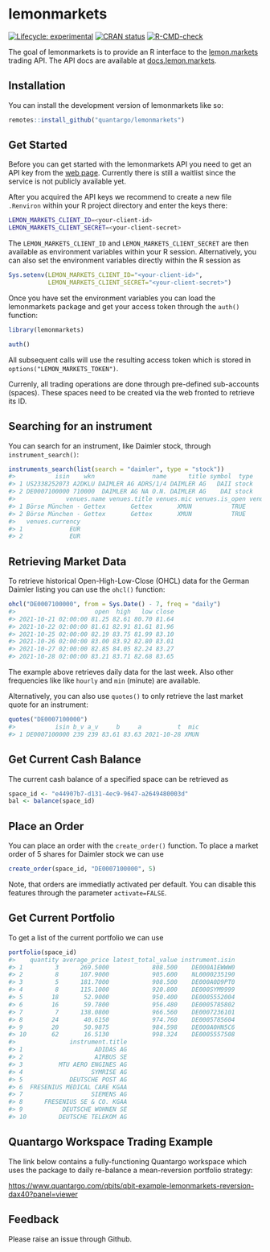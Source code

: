 
<!-- README.md is generated from README.Rmd. Please edit that file -->

# lemonmarkets

<!-- badges: start -->

[![Lifecycle:
experimental](https://img.shields.io/badge/lifecycle-experimental-orange.svg)](https://lifecycle.r-lib.org/articles/stages.html#experimental)
[![CRAN
status](https://www.r-pkg.org/badges/version/lemonmarkets)](https://CRAN.R-project.org/package=lemonmarkets)
[![R-CMD-check](https://github.com/quantargo/lemonmarkets/workflows/R-CMD-check/badge.svg)](https://github.com/quantargo/lemonmarkets/actions)
<!-- badges: end -->

The goal of lemonmarkets is to provide an R interface to the
[lemon.markets](https://lemon.markets) trading API. The API docs are
available at [docs.lemon.markets](https://docs.lemon.markets).

## Installation

You can install the development version of lemonmarkets like so:

``` r
remotes::install_github("quantargo/lemonmarkets")
```

## Get Started

Before you can get started with the lemonmarkets API you need to get an
API key from the [web page](https://www.lemon.markets). Currently there
is still a waitlist since the service is not publicly available yet.

After you acquired the API keys we recommend to create a new file
`.Renviron` within your R project directory and enter the keys there:

``` bash
LEMON_MARKETS_CLIENT_ID=<your-client-id>
LEMON_MARKETS_CLIENT_SECRET=<your-client-secret>
```

The `LEMON_MARKETS_CLIENT_ID` and `LEMON_MARKETS_CLIENT_SECRET` are then
available as environment variables within your R session. Alternatively,
you can also set the environment variables directly within the R session
as

``` r
Sys.setenv(LEMON_MARKETS_CLIENT_ID="<your-client-id>",
           LEMON_MARKETS_CLIENT_SECRET="<your-client-secret>")
```

Once you have set the environment variables you can load the
lemonmarkets package and get your access token through the `auth()`
function:

``` r
library(lemonmarkets)

auth()
```

All subsequent calls will use the resulting access token which is stored
in `options("LEMON_MARKETS_TOKEN")`.

Currenly, all trading operations are done through pre-defined
sub-accounts (spaces). These spaces need to be created via the web
fronted to retrieve its ID.

## Searching for an instrument

You can search for an instrument, like Daimler stock, through
`instrument_search()`:

``` r
instruments_search(list(search = "daimler", type = "stock"))
#>           isin    wkn                name      title symbol  type
#> 1 US2338252073 A2DKLU DAIMLER AG ADRS/1/4 DAIMLER AG   DAII stock
#> 2 DE0007100000 710000  DAIMLER AG NA O.N. DAIMLER AG    DAI stock
#>              venues.name venues.title venues.mic venues.is_open venues.tradable
#> 1 Börse München - Gettex       Gettex       XMUN           TRUE            TRUE
#> 2 Börse München - Gettex       Gettex       XMUN           TRUE            TRUE
#>   venues.currency
#> 1             EUR
#> 2             EUR
```

## Retrieving Market Data

To retrieve historical Open-High-Low-Close (OHCL) data for the German
Daimler listing you can use the `ohcl()` function:

``` r
ohcl("DE0007100000", from = Sys.Date() - 7, freq = "daily")
#>                      open  high   low close
#> 2021-10-21 02:00:00 81.25 82.61 80.70 81.64
#> 2021-10-22 02:00:00 81.61 82.91 81.61 81.96
#> 2021-10-25 02:00:00 82.19 83.75 81.99 83.10
#> 2021-10-26 02:00:00 83.00 83.92 82.80 83.01
#> 2021-10-27 02:00:00 82.85 84.05 82.24 83.27
#> 2021-10-28 02:00:00 83.21 83.71 82.68 83.65
```

The example above retrieves daily data for the last week. Also other
frequencies like like `hourly` and `min` (minute) are available.

Alternatively, you can also use `quotes()` to only retrieve the last
market quote for an instrument:

``` r
quotes("DE0007100000")
#>           isin b_v a_v     b     a          t  mic
#> 1 DE0007100000 239 239 83.61 83.63 2021-10-28 XMUN
```

## Get Current Cash Balance

The current cash balance of a specified space can be retrieved as

``` r
space_id <- "e44907b7-d131-4ec9-9647-a2649480003d"
bal <- balance(space_id)
```

## Place an Order

You can place an order with the `create_order()` function. To place a
market order of 5 shares for Daimler stock we can use

``` r
create_order(space_id, "DE0007100000", 5)
```

Note, that orders are immediatly activated per default. You can disable
this features through the parameter `activate=FALSE`.

## Get Current Portfolio

To get a list of the current portfolio we can use

``` r
portfolio(space_id)
#>    quantity average_price latest_total_value instrument.isin
#> 1         3      269.5000            808.500    DE000A1EWWW0
#> 2         8      107.9000            905.600    NL0000235190
#> 3         5      181.7000            908.500    DE000A0D9PT0
#> 4         8      115.1000            920.800    DE000SYM9999
#> 5        18       52.9000            950.400    DE0005552004
#> 6        16       59.7800            956.480    DE0005785802
#> 7         7      138.0800            966.560    DE0007236101
#> 8        24       40.6150            974.760    DE0005785604
#> 9        20       50.9875            984.598    DE000A0HN5C6
#> 10       62       16.5130            998.324    DE0005557508
#>               instrument.title
#> 1                    ADIDAS AG
#> 2                    AIRBUS SE
#> 3          MTU AERO ENGINES AG
#> 4                   SYMRISE AG
#> 5             DEUTSCHE POST AG
#> 6  FRESENIUS MEDICAL CARE KGAA
#> 7                   SIEMENS AG
#> 8      FRESENIUS SE & CO. KGAA
#> 9           DEUTSCHE WOHNEN SE
#> 10         DEUTSCHE TELEKOM AG
```

## Quantargo Workspace Trading Example

The link below contains a fully-functioning Quantargo workspace which
uses the package to daily re-balance a mean-reversion portfolio
strategy:

<https://www.quantargo.com/qbits/qbit-example-lemonmarkets-reversion-dax40?panel=viewer>

## Feedback

Please raise an issue through Github.
